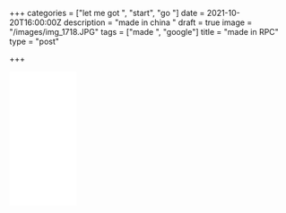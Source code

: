 +++
categories = ["let me got ", "start", "go "]
date = 2021-10-20T16:00:00Z
description = "made in china "
draft = true
image = "/images/img_1718.JPG"
tags = ["made ", "google"]
title = "made in RPC"
type = "post"

+++
<iframe style="width:120px;height:240px;" marginwidth="0" marginheight="0" scrolling="no" frameborder="0" src="//ws-na.amazon-adsystem.com/widgets/q?ServiceVersion=20070822&OneJS=1&Operation=GetAdHtml&MarketPlace=US&source=ac&ref=tf_til&ad_type=product_link&tracking_id=tomwebxyz-20&marketplace=amazon&amp;region=US&placement=B09B9V85XV&asins=B09B9V85XV&linkId=8cc8a130320effa3aa0eac30edae538b&show_border=false&link_opens_in_new_window=false&price_color=333333&title_color=0066c0&bg_color=ffffff">

    </iframe>

test

[https://www.amazon.com/gp/offer-listing/B09B9V85XV/ref=as_li_tl?ie=UTF8&camp=1789&creative=9325&creativeASIN=B09B9V85XV&linkCode=am2&tag=tomwebxyz-20&linkId=bc9d324784c78137553eb5e0d3192e1d](https://www.amazon.com/gp/offer-listing/B09B9V85XV/ref=as_li_tl?ie=UTF8&camp=1789&creative=9325&creativeASIN=B09B9V85XV&linkCode=am2&tag=tomwebxyz-20&linkId=bc9d324784c78137553eb5e0d3192e1d "https://www.amazon.com/gp/offer-listing/B09B9V85XV/ref=as_li_tl?ie=UTF8&camp=1789&creative=9325&creativeASIN=B09B9V85XV&linkCode=am2&tag=tomwebxyz-20&linkId=bc9d324784c78137553eb5e0d3192e1d")